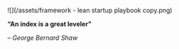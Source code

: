 ![](/assets/framework - lean startup playbook copy.png)



**“An index is a great leveler”**

_– George Bernard Shaw_

